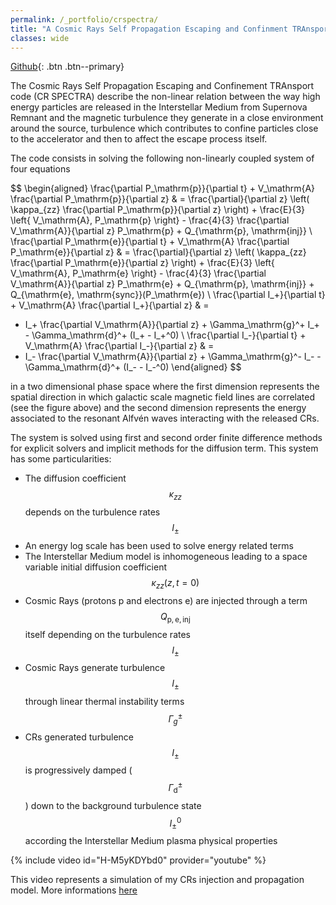 ```yaml
---
permalink: /_portfolio/crspectra/
title: "A Cosmic Rays Self Propagation Escaping and Confinment TRAnsport code (CR SPECTRA)"
classes: wide
---
```

[Github](https://github.com/LoannData/CR_SPECTRA){: .btn .btn--primary}

The Cosmic Rays Self Propagation Escaping and Confinement TRAnsport code (CR SPECTRA) describe the non-linear relation between the way high energy 
particles are released in the Interstellar Medium from Supernova Remnant and the magnetic turbulence they generate in a close environment around the 
source, turbulence which contributes to confine particles close to the accelerator and then to affect the escape process itself. 

The code consists in solving the following non-linearly coupled system of four equations 

$$ \begin{aligned}
\frac{\partial P_\mathrm{p}}{\partial t} + V_\mathrm{A} \frac{\partial P_\mathrm{p}}{\partial z} & = 
\frac{\partial}{\partial z} \left( \kappa_{zz} \frac{\partial P_\mathrm{p}}{\partial z} \right) +
\frac{E}{3} \left\{ V_\mathrm{A}, P_\mathrm{p} \right\} - 
\frac{4}{3} \frac{\partial V_\mathrm{A}}{\partial z} P_\mathrm{p} + Q_{\mathrm{p}, \mathrm{inj}} \\ 
\frac{\partial P_\mathrm{e}}{\partial t} + V_\mathrm{A} \frac{\partial P_\mathrm{e}}{\partial z} & = 
\frac{\partial}{\partial z} \left( \kappa_{zz} \frac{\partial P_\mathrm{e}}{\partial z} \right) +
\frac{E}{3} \left\{ V_\mathrm{A}, P_\mathrm{e} \right\} - 
\frac{4}{3} \frac{\partial V_\mathrm{A}}{\partial z} P_\mathrm{e} + Q_{\mathrm{p}, \mathrm{inj}} + Q_{\mathrm{e}, \mathrm{sync}}(P_\mathrm{e}) \\ 
\frac{\partial I_+}{\partial t} + V_\mathrm{A} \frac{\partial I_+}{\partial z} & = 
- I_+ \frac{\partial V_\mathrm{A}}{\partial z} + \Gamma_\mathrm{g}^+ I_+ - 
\Gamma_\mathrm{d}^+ (I_+ - I_+^0) \\ 
\frac{\partial I_-}{\partial t} + V_\mathrm{A} \frac{\partial I_-}{\partial z} & = 
- I_- \frac{\partial V_\mathrm{A}}{\partial z} + \Gamma_\mathrm{g}^- I_- - 
\Gamma_\mathrm{d}^+ (I_- - I_-^0) 
\end{aligned} $$ 

in a two dimensional phase space where the first dimension represents the spatial direction in which galactic scale magnetic field lines are 
correlated (see the figure above) and the second dimension represents the energy associated to the resonant Alfvén waves interacting with the released CRs. 

The system is solved using first and second order finite difference methods for explicit solvers and implicit methods for the diffusion term. This system has 
some particularities: 

- The diffusion coefficient $$\kappa_{zz}$$ depends on the turbulence rates $$I_\pm$$ 
- An energy log scale has been used to solve energy related terms 
- The Interstellar Medium model is inhomogeneous leading to a space variable initial diffusion coefficient $$\kappa_{zz}(z, t = 0)$$
- Cosmic Rays (protons p and electrons e) are injected through a term $$Q_{\mathrm{p,e,inj}}$$ itself depending on the turbulence rates $$I_\pm$$ 
- Cosmic Rays generate turbulence $$I_\pm$$ through linear thermal instability terms $$\Gamma_g^\pm$$ 
- CRs generated turbulence $$I_\pm$$ is progressively damped ($$\Gamma_\mathrm{d}^\pm$$) down to the background turbulence state $$I_\pm^0$$ according the Interstellar Medium plasma physical properties

{% include video id="H-M5yKDYbd0" provider="youtube" %}

This video represents a simulation of my CRs injection and propagation model. More informations [here](https://ui.adsabs.harvard.edu/abs/2020A%26A...633A..72B/abstract)